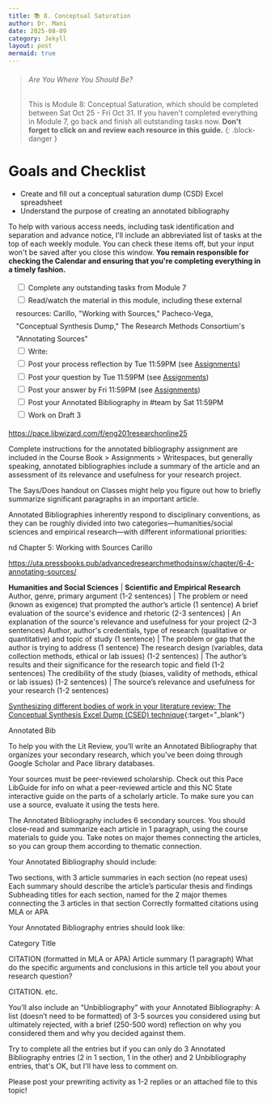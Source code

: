 ```yaml
---
title: 📚 8. Conceptual Saturation
author: Dr. Mani
date: 2025-08-09
category: Jekyll
layout: post
mermaid: true
---
```


> ###### Are You Where You Should Be?
> This is Module 8: Conceptual Saturation, which should be completed between Sat Oct 25 - Fri Oct 31. If you haven't completed everything in Module 7, go back and finish all outstanding tasks now. **Don't forget to click on and review each resource in this guide.**
{: .block-danger }

# Goals and Checklist

- Create and fill out a conceptual saturation dump (CSD) Excel spreadsheet
- Understand the purpose of creating an annotated bibliography   

To help with various access needs, including task identification and separation and advance notice, I'll include an abbreviated list of tasks at the top of each weekly module. You can check these items off, but your input won't be saved after you close this window. **You remain responsible for checking the Calendar and ensuring that you're completing everything in a timely fashion.**

<div style="margin:15px; line-height:1.8em;">
<div>
    <input type="checkbox" name="uchk">
    <label for="chk">Complete any outstanding tasks from Module 7</label>
</div>
<div>
  <input type="checkbox" name="uchk">
  <label for="uchk">Read/watch the material in this module, including these external resources: Carillo, "Working with Sources," Pacheco-Vega, "Conceptual Synthesis Dump," The Research Methods Consortium's "Annotating Sources"</label>
</div>
<div>
  <input type="checkbox" name="uchk">
  <label for="uchk">Write: </label>
</div>
<div>
  <input type="checkbox" name="uchk">
  <label for="uchk">Post your process reflection by Tue 11:59PM (see <a href="https://visforvali.github.io/eng201-oer/pages/assignments/">Assignments</a>)</label>
</div>
<div>
  <input type="checkbox" name="uchk">
  <label for="uchk">Post your question by Tue 11:59PM (see <a href="https://visforvali.github.io/eng201-oer/pages/assignments/">Assignments</a>)</label>
</div>
<div>
  <input type="checkbox" name="uchk">
  <label for="uchk">Post your answer by Fri 11:59PM (see <a href="https://visforvali.github.io/eng201-oer/pages/assignments/">Assignments</a>)</label>
</div>
<div>
  <input type="checkbox" name="uchk">
  <label for="uchk">Post your Annotated Bibliography in #team by Sat 11:59PM</label>
</div>
<div>
  <input type="checkbox" name="uchk">
  <label for="uchk">Work on Draft 3</label>
</div>
</div>

https://pace.libwizard.com/f/eng201researchonline25


Complete instructions for the annotated bibliography assignment are included in the Course Book > Assignments > Writespaces, but generally speaking, annotated bibliographies include a summary of the article and an assessment of its relevance and usefulness for your research project. 

The Says/Does handout on Classes might help you figure out how to briefly summarize significant paragraphs in an important article.

Annotated Bibliographies inherently respond to disciplinary conventions, as they can be roughly divided into two categories—humanities/social sciences and empirical research—with different informational priorities: 


nd Chapter 5: Working with Sources
Carillo


https://uta.pressbooks.pub/advancedresearchmethodsinsw/chapter/6-4-annotating-sources/




**Humanities and Social Sciences** | **Scientific and Empirical Research**
Author, genre, primary argument (1-2 sentences) | The problem or need (known as exigence) that prompted the author’s article (1 sentence)
A brief evaluation of the source's evidence and rhetoric (2-3 sentences) | An explanation of the source's relevance and usefulness for your project (2-3 sentences)
Author, author's credentials, type of research (qualitative or quantitative) and topic of study (1 sentence) | The problem or gap that the author is trying to address (1 sentence)
The research design (variables, data collection methods, ethical or lab issues) (1-2 sentences) | The author’s results and their significance for the research topic and field (1-2 sentences)
The credibility of the study (biases, validity of methods, ethical or lab issues) (1-2 sentences) | The source’s relevance and usefulness for your research (1-2 sentences)




[Synthesizing different bodies of work in your literature review: The Conceptual Synthesis Excel Dump (CSED) technique](https://www.raulpacheco.org/2016/06/synthesizing-different-bodies-of-work-in-your-literature-review-the-conceptual-synthesis-excel-dump-technique/){:target="_blank"}

Annotated Bib

To help you with the Lit Review, you’ll write an Annotated Bibliography that organizes your secondary research, which you've been doing through Google Scholar and Pace library databases. 

Your sources must be peer-reviewed scholarship. Check out this Pace LibGuide for info on what a peer-reviewed article  and this NC State interactive guide on the parts of a scholarly article. To make sure you can use a source, evaluate it using the tests here. 

The Annotated Bibliography includes 6 secondary sources. You should close-read and summarize each article in 1 paragraph, using the course materials to guide you. Take notes on major themes connecting the articles, so you can group them according to thematic connection. 

Your Annotated Bibliography should include:

Two sections, with 3 article summaries in each section (no repeat uses)
Each summary should describe the article’s particular thesis and findings
Subheading titles for each section, named for the 2 major themes connecting the 3 articles in that section
Correctly formatted citations using MLA or APA

Your Annotated Bibliography entries should look like:

Category Title

CITATION (formatted in MLA or APA)
Article summary (1 paragraph)
What do the specific arguments and conclusions in this article tell you about your research question?

CITATION.
etc.

You’ll also include an “Unbibliography” with your Annotated Bibliography: A list (doesn’t need to be formatted) of 3-5 sources you considered using but ultimately rejected, with a brief (250-500 word) reflection on why you considered them and why you decided against them.

Try to complete all the entries but if you can only do 3 Annotated Bibliography entries (2 in 1 section, 1 in the other) and 2 Unbibliography entries, that's OK, but I'll have less to comment on.

Please post your prewriting activity as 1-2 replies or an attached file to this topic!